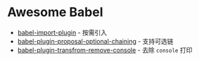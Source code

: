 # Awesome Babel

-   [babel-import-plugin](https://www.npmjs.com/package/babel-plugin-import) - 按需引入
-   [babel-plugin-proposal-optional-chaining](https://babeljs.io/docs/en/babel-plugin-proposal-optional-chaining) - 支持可选链
-   [babel-plugin-transfrom-remove-console](https://www.npmjs.com/package/babel-plugin-transform-remove-console) - 去除 `console` 打印
